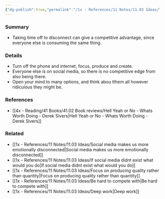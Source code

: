 ```yaml
---
{"dg-publish":true,"permalink":"/1x - References/11 Notes/11.03 Ideas/There is no competitive advantage from consuming what everyone else is consuming/","title":"There is no competitive advantage from consuming what everyone else is consuming","noteIcon":""}
---
```



### Summary
- Taking time off to disconnect can give a competitive advantage, since everyone else is consuming the same thing.

### Details
- Turn off the phone and internet, focus, produce and create.
- Everyone else is on social media, so there is no competitive edge from also being there.
- Open your mind to many options, and think abou tthem all however ridiculous they might be.

### References
- [[4x - Reading/41 Books/41.02 Book reviews/Hell Yeah or No - Whats Worth Doing - Derek Sivers\|Hell Yeah or No - Whats Worth Doing - Derek Sivers]]

### Related
- [[1x - References/11 Notes/11.03 Ideas/Social media makes us more emotionally disconnected\|Social media makes us more emotionally disconnected]]
- [[1x - References/11 Notes/11.03 Ideas/If social media didnt exist what would you do\|If social media didnt exist what would you do]]
- [[1x - References/11 Notes/11.03 Ideas/Focus on producing quality rather than quantity\|Focus on producing quality rather than quantity]]
- [[1x - References/11 Notes/11.03 Ideas/Be hard to compete with\|Be hard to compete with]]
- [[1x - References/11 Notes/11.03 Ideas/Deep work\|Deep work]]
